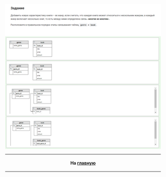 <div align="center">

<img src="../art/2.1.2.task.png" alt="solution" >

<img src="../art/2.1.2.png" alt="solution" >

---
#### На [главную](https://github.com/BEPb/stepik_sql#readme)

---

